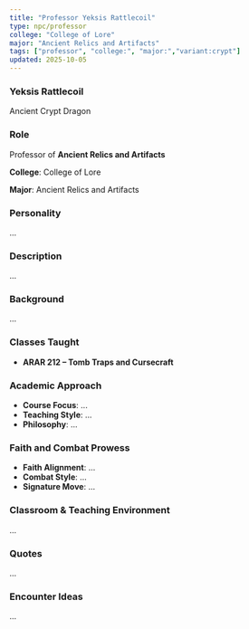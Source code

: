 ```yaml
---
title: "Professor Yeksis Rattlecoil"
type: npc/professor
college: "College of Lore"
major: "Ancient Relics and Artifacts"
tags: ["professor", "college:", "major:","variant:crypt"]
updated: 2025-10-05
---
```

### Yeksis Rattlecoil

Ancient Crypt Dragon

### Role

Professor of **Ancient Relics and Artifacts**

**College**: College of Lore

**Major**: Ancient Relics and Artifacts

### Personality

...

### Description

...

### Background

...

### Classes Taught

- **ARAR 212 – Tomb Traps and Cursecraft**



### Academic Approach

- **Course Focus**: ...
- **Teaching Style**: ...
- **Philosophy**: ...

### Faith and Combat Prowess

- **Faith Alignment**: ...
- **Combat Style**: ...
- **Signature Move**: ...

### Classroom & Teaching Environment

...

### Quotes

...

### Encounter Ideas

...
